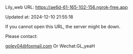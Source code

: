 Lily_web URL: https://ae6d-61-165-102-156.ngrok-free.app

Updated at: 2024-12-10 21:55:18

If you cannot open this URL, the server might be down.

Please contact: 

goley04@foxmail.com Or Wechat:GL_yeaH